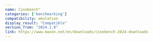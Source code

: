 ```yaml
---
name: Cinebench"
categories: ['benchmarking']
compatibility: emulation
display_result: "Compatible"
version_from: "2024.1.0"
link: https://www.maxon.net/en/downloads/cinebench-2024-downloads
---
```

